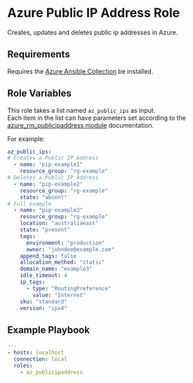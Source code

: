 Azure Public IP Address Role
=========

Creates, updates and deletes public ip addresses in Azure.

Requirements
------------

Requires the [Azure Ansible Collection](https://docs.ansible.com/ansible/latest/collections/azure/azcollection/index.html) be installed.

Role Variables
--------------

This role takes a list named `az_public_ips` as input.  
Each item in the list can have parameters set according to the [azure_rm_publicipaddress module](https://docs.ansible.com/ansible/latest/collections/azure/azcollection/azure_rm_publicipaddress_module.html) documentation.

For example:

```yaml
az_public_ips:
# Creates a Public IP Address
  - name: "pip-example1"
    resource_group: "rg-example"
# Deletes a Public IP Address
  - name: "pip-example2"
    resource_group: "rg-example"
    state: "absent"
# Full example
  - name: "pip-example3"
    resource_group: "rg-example"
    location: "australiaeast"
    state: "present"
    tags:
      environment: "production"
      owner: "johndoe@example.com"
    append_tags: false
    allocation_method: "static"
    domain_name: "example3"
    idle_timeout: 4
    ip_tags:
      - type: "RoutingPreference"
        value: "Internet"
    sku: "standard"
    version: "ipv4"
```

Example Playbook
----------------

```yaml
---
- hosts: localhost
  connection: local
  roles:
    - az_publicipaddress
```
